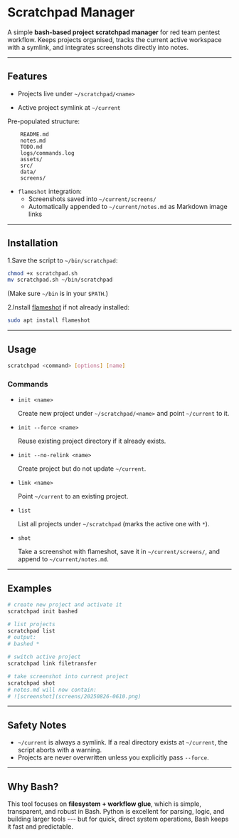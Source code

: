 # Scratchpad Manager

A simple **bash-based project scratchpad manager** for red team pentest workflow. Keeps projects organised, tracks the current active workspace with a symlink, and integrates screenshots directly into notes.

------------------------------------------------------------------------

## Features

- Projects live under `~/scratchpad/<name>`

- Active project symlink at `~/current`

Pre-populated structure:

        README.md
        notes.md
        TODO.md
        logs/commands.log
        assets/
        src/
        data/
        screens/

- `flameshot` integration:
  - Screenshots saved into `~/current/screens/`
  - Automatically appended to `~/current/notes.md` as Markdown image
      links

------------------------------------------------------------------------

## Installation

1.Save the script to `~/bin/scratchpad`:

```bash
chmod +x scratchpad.sh
mv scratchpad.sh ~/bin/scratchpad
```

(Make sure `~/bin` is in your `$PATH`.)

2.Install [flameshot](https://flameshot.org/) if not already installed:

```bash
sudo apt install flameshot
```

------------------------------------------------------------------------

## Usage

```bash
scratchpad <command> [options] [name]
```

### Commands

- `init <name>`
  
  Create new project under  `~/scratchpad/<name>` and point `~/current` to it.
  
- `init --force <name>`
  
  Reuse existing project directory if it  already exists.
  
- `init --no-relink <name>`
  
  Create project but do not update `~/current`.
  
- `link <name>`
  
  Point `~/current` to an existing project.
  
- `list`
  
  List all projects under `~/scratchpad`  (marks the active one with `*`).
  
- `shot`  

  Take a screenshot with flameshot, save it in `~/current/screens/`, and append to `~/current/notes.md`.

------------------------------------------------------------------------

## Examples

``` bash
# create new project and activate it
scratchpad init bashed

# list projects
scratchpad list
# output:
# bashed *

# switch active project
scratchpad link filetransfer

# take screenshot into current project
scratchpad shot
# notes.md will now contain:
# ![screenshot](screens/20250826-0610.png)
```

------------------------------------------------------------------------

## Safety Notes

- `~/current` is always a symlink.
    If a real directory exists at `~/current`, the script aborts with a
    warning.
- Projects are never overwritten unless you explicitly pass `--force`.

------------------------------------------------------------------------

## Why Bash?

This tool focuses on **filesystem + workflow glue**, which is simple, transparent, and robust in Bash. Python is excellent for parsing, logic, and building larger tools --- but for quick, direct system operations, Bash keeps it fast and predictable.
